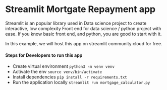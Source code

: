 # Streamlit Mortgate Repayment app  

Streamlit is an popular library used in Data science project to create interactive, low complexity Front end for data science / python project with ease.  If you know basic front end, and python, you are good to start with it.  

In this example, we will host this app on streamlit community cloud for free.  

#### Steps for Developers to run this app
* Create virtual environment `python3 -m venv venv`  
* Activate the env `source venv/bin/activate`  
* Install dependencies `pip install -r requirements.txt`  
* Run the application locally `streamlit run mortgage_calculator.py`  

